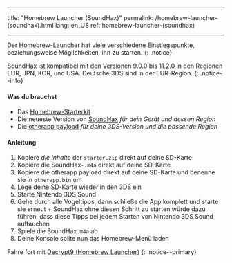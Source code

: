 * * *

title: "Homebrew Launcher (SoundHax)" permalink: /homebrew-launcher-(soundhax).html lang: en_US ref: homebrew-launcher-(soundhax)

* * *

Der Homebrew-Launcher hat viele verschiedene Einstiegspunkte, beziehungsweise Möglichkeiten, ihn zu starten. {: .notice}

SoundHax ist kompatibel mit den Versionen 9.0.0 bis 11.2.0 in den Regionen EUR, JPN, KOR, und USA. Deutsche 3DS sind in der EUR-Region. {: .notice--info}

#### Was du brauchst

+ Das [Homebrew-Starterkit](http://smealum.github.io/ninjhax2/starter.zip)
+ Die neueste Version von [SoundHax](http://soundhax.com/) *für dein Gerät und dessen Region*
+ Die [otherapp payload](https://smealum.github.io/3ds/#otherapp) *für deine 3DS-Version und die passende Region*

#### Anleitung

  1. Kopiere *die Inhalte* der `starter.zip` direkt auf deine SD-Karte
  2. Kopiere die SoundHax`-.m4a` direkt auf deine SD-Karte
  3. Kopiere die otherapp payload direkt auf deine SD-Karte und benenne sie in `otherapp.bin` um
  4. Lege deine SD-Karte wieder in den 3DS ein
  5. Starte Nintendo 3DS Sound
  6. Gehe durch alle Vogeltipps, dann schließe die App komplett und starte sie erneut 
    + SoundHax ohne diesen Schritt zu starten würde dazu führen, dass diese Tipps bei jedem Starten von Nintendo 3DS Sound auftauchen
  7. Spiele die SoundHax`.m4a` ab
  8. Deine Konsole sollte nun das Homebrew-Menü laden

Fahre fort mit [Decrypt9 (Homebrew Launcher)](decrypt9-(homebrew-launcher)) {: .notice--primary}